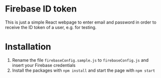 # Firebase ID token

This is just a simple React webpage to enter email and password in order to receive the ID token of a user, e.g. for testing.

# Installation

1. Rename the file `firebaseConfig.sample.js` to `firebaseConfig.js` and insert your Firebase credentials
2. Install the packages with `npm install` and start the page with `npm start`
